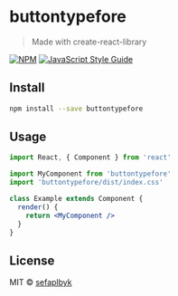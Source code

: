 # buttontypefore

> Made with create-react-library

[![NPM](https://img.shields.io/npm/v/buttontypefore.svg)](https://www.npmjs.com/package/buttontypefore) [![JavaScript Style Guide](https://img.shields.io/badge/code_style-standard-brightgreen.svg)](https://standardjs.com)

## Install

```bash
npm install --save buttontypefore
```

## Usage

```jsx
import React, { Component } from 'react'

import MyComponent from 'buttontypefore'
import 'buttontypefore/dist/index.css'

class Example extends Component {
  render() {
    return <MyComponent />
  }
}
```

## License

MIT © [sefaplbyk](https://github.com/sefaplbyk)
